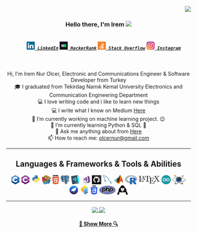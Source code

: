 <img align="right" src="https://visitor-badge.laobi.icu/badge?page_id=iremolcer">
<br>
<h3 align="center">
  Hello there, I'm Irem <img src="https://raw.githubusercontent.com/iampavangandhi/iampavangandhi/master/gifs/Hi.gif"width="30px">
</h3>
<h5 align="center">
  <code>
    <a href="https://www.linkedin.com/in/iremnurolcer/" title="LinkedIn Profile"><img width="22" src="https://github.com/iremolcer/iremolcer/blob/main/images/linkedin.svg"> LinkedIn</a></code>
  <code><a href="https://www.hackerrank.com/olcernur?hr_r=1" title="HackerRank Profile"><img width="22" src="https://github.com/iremolcer/iremolcer/blob/main/images/hackerrank.png"> HackerRank</a></code>
  <code><a href="https://stackexchange.com/users/22356669/olcernur" title="Stack Overflow Profile"><img width="22" src="https://github.com/iremolcer/iremolcer/blob/main/images/stackoverflow.svg"> Stack Overflow</a></code>
  <code><a href="https://www.instagram.com/irem_olcerr/" title="Instagram Profile"><img width="22" src="https://github.com/iremolcer/iremolcer/blob/main/images/instagram.svg"> Instagram</a></code>
</h5>
<br>
<p align="center">
  Hi, I'm Irem Nur Olcer, Electronic and Communications Engineer & Software Developer from Turkey
  <br>
  🎓 I graduated from Tekirdag Namık Kemal University Electronics and Communication Engineering Department
  <br>
  💻 I love writing code and i like to learn new things
  <br>
  💻 I write what I know on Medium <a href="https://medium.com/@olcernur" title="Issues">Here</a>
  <br>
  🔭 I’m currently working on machine learning project. 😉
  <br>
  🌱 I’m currently learning Python & SQL 🐍
  <br>
  💬 Ask me anything about from <a href="https://www.linkedin.com/in/iremnurolcer/" title="Issues">Here</a>
  <br>
  📫 How to reach me: <a href="mailto: olcernur@gmail.com">olcernur@gmail.com</a>
  <br>
</p>
<hr>

<h2 align="center">Languages & Frameworks & Tools & Abilities</h2>

<p align="center">
  <code><img title="C++" height="25" src="https://github.com/iremolcer/iremolcer/blob/main/images/C++.svg"></code>
  <code><img title="C#" height="25" src="https://github.com/iremolcer/iremolcer/blob/main/images/cSharp.svg"></code>
  <code><img title="Python" height="25" src="https://github.com/iremolcer/iremolcer/blob/main/images/python-original.svg"></code>
  <code><img title="Problem Solving" height="25" src="https://github.com/iremolcer/iremolcer/blob/main/images/problemSolving.png"></code>
  <code><img title="HTML5" height="25" src="https://github.com/iremolcer/iremolcer/blob/main/images/html5.svg"></code>
  <code><img title="PostgreSQL" height="25" src="https://github.com/iremolcer/iremolcer/blob/main/images/postgresql.svg"></code>
  <code><img title="Visual Studio Code" height="25" src="https://github.com/iremolcer/iremolcer/blob/main/images/vscode.png"></code>
  <code><img title="Microsoft Visual Studio" height="25" src="https://github.com/iremolcer/iremolcer/blob/main/images/visualstudio.png"></code>
  <code><img title="GitHub" height="25" src="https://github.com/iremolcer/iremolcer/blob/main/images/github.svg"></code>
  <code><img title="MySQL" height="25" src="https://github.com/iremolcer/iremolcer/blob/main/images/mysql.svg"></code>
  <code><img title="MATLAB" height="25" src="https://github.com/iremolcer/iremolcer/blob/main/images/Matlab.png"></code>
  <code><img title="R" height="25" src="https://github.com/iremolcer/iremolcer/blob/main/images/R.png"></code>
  <code><img title="LaTeX" height="25" src="https://github.com/iremolcer/iremolcer/blob/main/images/LaTeX.svg"></code>
  <code><img title="Arduino" height="25" src="https://github.com/iremolcer/iremolcer/blob/main/images/arduino.svg"></code>
  <code><img title="Proteus" height="25" src="https://github.com/iremolcer/iremolcer/blob/main/images/proteus.png"></code>
  <code><img title="Weka" height="25" src="https://github.com/iremolcer/iremolcer/blob/main/images/weka.png"></code>
  <code><img title="PVSyst" height="25" src="https://github.com/iremolcer/iremolcer/blob/main/images/PVsyst.png"></code>
  <code><img title="CSS" height="25" src="https://github.com/iremolcer/iremolcer/blob/main/images/css.svg"></code>
  <code><img title="php" height="25" src="https://github.com/iremolcer/iremolcer/blob/main/images/php.svg"></code>
  <code><img title="hack" height="25" src="https://github.com/iremolcer/iremolcer/blob/main/images/hack.svg"></code>
</p>

<hr>

<p align=center>
  <a href="https://github.com/iremolcer/iremolcer" title="Go to Source">
    <img height=175 align="center" src="https://github-readme-stats.vercel.app/api?username=iremolcer&show_icons=true&theme=gotham">
  </a>
  <a href="https://github.com/iremolcer/iremolcer">
  <img height=175 align="center" src="https://github-readme-stats.vercel.app/api/top-langs/?username=iremolcer&hide=c%23,powershell,java&title_color=2aa889&text_color=99d1ce&icon_color=2bbc8a&bg_color=0c1014&langs_count=8&layout=compact" />
  </a>
</p>
<h4 align="center">
  <a href=https://github.com/iremolcer title="Show Repositories">🔎 Show More 🔍</a>
</h4>
